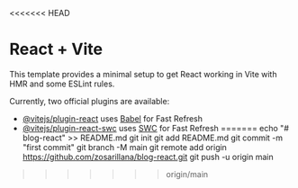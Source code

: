 <<<<<<< HEAD
# React + Vite

This template provides a minimal setup to get React working in Vite with HMR and some ESLint rules.

Currently, two official plugins are available:

- [@vitejs/plugin-react](https://github.com/vitejs/vite-plugin-react/blob/main/packages/plugin-react/README.md) uses [Babel](https://babeljs.io/) for Fast Refresh
- [@vitejs/plugin-react-swc](https://github.com/vitejs/vite-plugin-react-swc) uses [SWC](https://swc.rs/) for Fast Refresh
=======
echo "# blog-react" >> README.md
git init
git add README.md
git commit -m "first commit"
git branch -M main
git remote add origin https://github.com/zosarillana/blog-react.git
git push -u origin main
>>>>>>> origin/main
